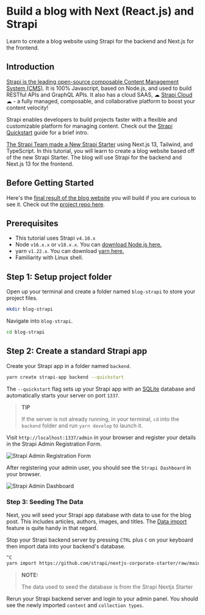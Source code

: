 # Build a blog with Next (React.js) and Strapi

Learn to create a blog website using Strapi for the backend and Next.js for the frontend.

## Introduction

[Strapi is the leading open-source composable Content Management System (CMS)](https://strapi.io). It is 100% Javascript, based on Node.js, and used to build RESTful APIs and GraphQL APIs. It also has a cloud SAAS, ☁ [Strapi Cloud](https://strapi.io/cloud) ☁ - a fully managed, composable, and collaborative platform to boost your content velocity!

Strapi enables developers to build projects faster with a flexible and customizable platform for managing content. Check out the [Strapi Quickstart](https://docs.strapi.io/dev-docs/quick-start) guide for a brief intro.

[The Strapi Team made a New Strapi Starter](https://strapi.io/blog/introducing-the-new-strapi-starter-with-nextjs13-tailwind-and-typescript) using Next.js 13, Tailwind, and TypeScript. In this tutorial, you will learn to create a blog website based off of the new Strapi Starter. The blog will use Strapi for the backend and Next.js 13 for the frontend.

## Before Getting Started

Here's the [final result of the blog website]() you will build if you are curious to see it. Check out the [project repo here]().

## Prerequisites

- This tutorial uses Strapi `v4.10.x`
- Node `v16.x.x` or `v18.x.x`. You can [download Node.js here.]()
- yarn `v1.22.x`. You can download [yarn here.]()
- Familiarity with Linux shell.

## Step 1: Setup project folder

Open up your terminal and create a folder named `blog-strapi` to store your project files.

```bash
mkdir blog-strapi
```

Navigate into `blog-strapi`.

```bash
cd blog-strapi
```

## Step 2: Create a standard Strapi app

Create your Strapi app in a folder named `backend`.

```bash
yarn create strapi-app backend --quickstart
```

The `--quickstart` flag sets up your Strapi app with an [SQLite](https://www.sqlite.org/index.html) database and automatically starts your server on port `1337`.

> **TIP**
>
> If the server is not already running, in your terminal, `cd` into the `backend` folder and run `yarn develop` to launch it.

Visit `http://localhost:1337/admin` in your browser and register your details in the Strapi Admin Registration Form.

![Strapi Admin Registration Form]()

After registering your admin user, you should see the `Strapi Dashboard` in your browser.

![Strapi Admin Dashboard]()

### Step 3: Seeding The Data

Next, you will seed your Strapi app database with data to use for the blog post. This includes articles, authors, images, and titles. The [Data import](https://docs.strapi.io/dev-docs/data-management/import) feature is quite handy in that regard.

Stop your Strapi backend server by pressing `CTRL` plus `C` on your keyboard then import data into your backend's database.

```bash
^C
yarn import https://github.com/strapi/nextjs-corporate-starter/raw/main/seed-data.tar.gz
```

> **NOTE:**
>
> The data used to seed the database is from the Strapi Nextjs Starter

Rerun your Strapi backend server and login to your admin panel. You should see the newly imported `content` and `collection types`.